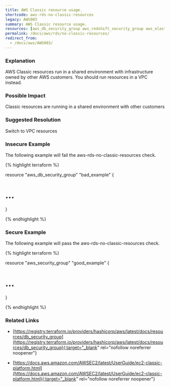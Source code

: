 ```yaml
---
title: AWS Classic resource usage.
shortcode: aws-rds-no-classic-resources
legacy: AWS003
summary: AWS Classic resource usage. 
resources: [aws_db_security_group aws_redshift_security_group aws_elasticache_security_group] 
permalink: /docs/aws/rds/no-classic-resources/
redirect_from: 
  - /docs/aws/AWS003/
---
```


### Explanation


AWS Classic resources run in a shared environment with infrastructure owned by other AWS customers. You should run
resources in a VPC instead.


### Possible Impact
Classic resources are running in a shared environment with other customers

### Suggested Resolution
Switch to VPC resources


### Insecure Example

The following example will fail the aws-rds-no-classic-resources check.

{% highlight terraform %}

resource "aws_db_security_group" "bad_example" {
  # ...
}

{% endhighlight %}



### Secure Example

The following example will pass the aws-rds-no-classic-resources check.

{% highlight terraform %}

resource "aws_security_group" "good_example" {
  # ...
}

{% endhighlight %}



### Related Links


- [https://registry.terraform.io/providers/hashicorp/aws/latest/docs/resources/db_security_group](https://registry.terraform.io/providers/hashicorp/aws/latest/docs/resources/db_security_group){:target="_blank" rel="nofollow noreferrer noopener"}

- [https://docs.aws.amazon.com/AWSEC2/latest/UserGuide/ec2-classic-platform.html](https://docs.aws.amazon.com/AWSEC2/latest/UserGuide/ec2-classic-platform.html){:target="_blank" rel="nofollow noreferrer noopener"}


